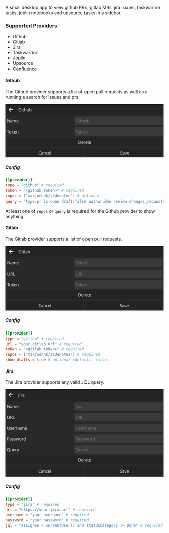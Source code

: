 A small desktop app to view github PRs, gitlab MRs, jira issues, taskwarrior tasks, joplin notebooks and upsource tasks in a sidebar.

### Supported Providers

* Github
* Gitlab
* Jira
* Taskwarrior
* Joplin
* Upsource
* Confluence

#### Github

The Github provider supports a list of open pull requests as well as a running a search for issues and prs.

![Github Configuration](assets/img/github_config.png)

##### Config

```toml
[[provider]]
type = "github" # required
token = "<github token>" # required
repos = ["maxjoehnk/sidenotes"] # optional
query = "type:pr is:open draft:false author:@me review:changes_requested" # optional
```

At least one of `repos` or `query` is required for the Github provider to show anything.

#### Gitlab

The Gitlab provider supports a list of open pull requests.

![Gitlab Configuration](assets/img/gitlab_config.png)

##### Config

```toml
[[provider]]
type = "gitlab" # required
url = "your.gitlab.url" # required
token = "<gitlab token>" # required
repos = ["maxjoehnk/sidenotes"] # required
show_drafts = true # optional (default: false)
```

#### Jira

The Jira provider supports any valid JQL query.

![Jira Configuration](assets/img/jira_config.png)

##### Config

```toml
[[provider]]
type = "jira" # required
url = "https://your.jira.url" # required
username = "your username" # required
password = "your password" # required
jql = "assignee = currentUser() and statusCategory != Done" # required
```
